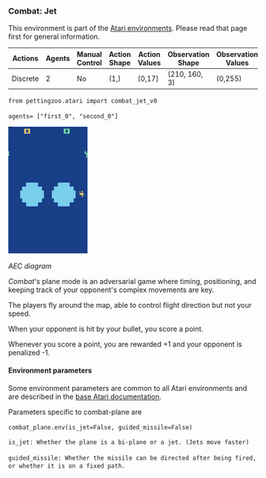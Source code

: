 
### Combat: Jet

This environment is part of the [Atari environments](atari). Please read that page first for general information.

| Actions | Agents  | Manual Control | Action Shape | Action Values | Observation Shape | Observation Values |
|---------|---------|----------------|--------------|---------------|-------------------|--------------------|
| Discrete  | 2 | No      | (1,)    | [0,17]         | (210, 160, 3)         | (0,255)            |

`from pettingzoo.atari import combat_jet_v0`

`agents= ["first_0", "second_0"]`

![combat_jet gif](docs/atari/atari_combat_plane.gif)

*AEC diagram*


*Combat*'s plane mode is an adversarial game where timing,
positioning, and keeping track of your opponent's complex
movements are key.

The players fly around the map, able to control flight direction
but not your speed.

When your opponent is hit by your bullet,
you score a point.

Whenever you score a point, you are rewarded +1 and your opponent is penalized -1.


#### Environment parameters

Some environment parameters are common to all Atari environments and are described in the [base Atari documentation](atari).

Parameters specific to combat-plane are

```
combat_plane.env(is_jet=False, guided_missile=False)
```

```
is_jet: Whether the plane is a bi-plane or a jet. (Jets move faster)

guided_missile: Whether the missile can be directed after being fired, or whether it is on a fixed path.
```
